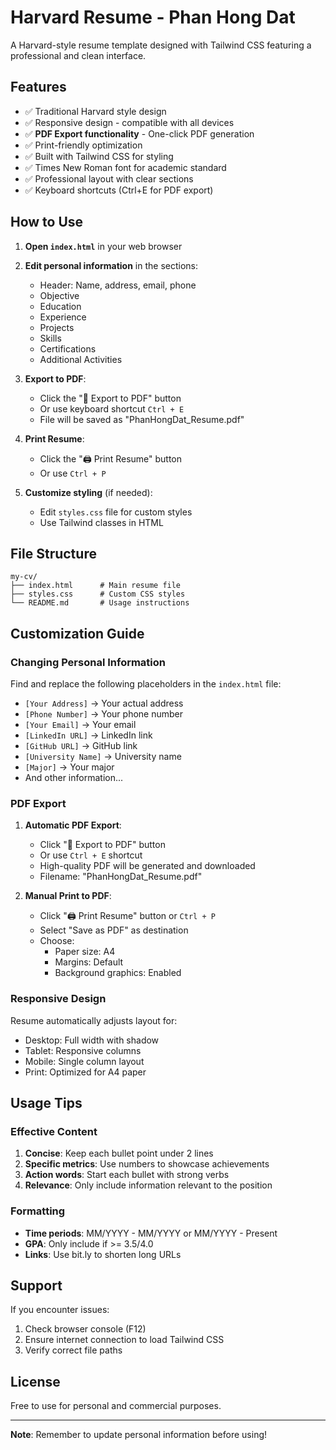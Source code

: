 # Harvard Resume - Phan Hong Dat

A Harvard-style resume template designed with Tailwind CSS featuring a professional and clean interface.

## Features

- ✅ Traditional Harvard style design
- ✅ Responsive design - compatible with all devices
- ✅ **PDF Export functionality** - One-click PDF generation
- ✅ Print-friendly optimization
- ✅ Built with Tailwind CSS for styling
- ✅ Times New Roman font for academic standard
- ✅ Professional layout with clear sections
- ✅ Keyboard shortcuts (Ctrl+E for PDF export)

## How to Use

1. **Open `index.html`** in your web browser
2. **Edit personal information** in the sections:
   - Header: Name, address, email, phone
   - Objective
   - Education
   - Experience
   - Projects
   - Skills
   - Certifications
   - Additional Activities

3. **Export to PDF**:
   - Click the "📄 Export to PDF" button
   - Or use keyboard shortcut `Ctrl + E`
   - File will be saved as "PhanHongDat_Resume.pdf"

4. **Print Resume**:
   - Click the "🖨️ Print Resume" button
   - Or use `Ctrl + P`

5. **Customize styling** (if needed):
   - Edit `styles.css` file for custom styles
   - Use Tailwind classes in HTML

## File Structure

```
my-cv/
├── index.html      # Main resume file
├── styles.css      # Custom CSS styles
└── README.md       # Usage instructions
```

## Customization Guide

### Changing Personal Information

Find and replace the following placeholders in the `index.html` file:

- `[Your Address]` → Your actual address
- `[Phone Number]` → Your phone number
- `[Your Email]` → Your email
- `[LinkedIn URL]` → LinkedIn link
- `[GitHub URL]` → GitHub link
- `[University Name]` → University name
- `[Major]` → Your major
- And other information...

### PDF Export

1. **Automatic PDF Export**:
   - Click "📄 Export to PDF" button
   - Or use `Ctrl + E` shortcut
   - High-quality PDF will be generated and downloaded
   - Filename: "PhanHongDat_Resume.pdf"

2. **Manual Print to PDF**:
   - Click "🖨️ Print Resume" button or `Ctrl + P`
   - Select "Save as PDF" as destination
   - Choose:
     - Paper size: A4
     - Margins: Default
     - Background graphics: Enabled

### Responsive Design

Resume automatically adjusts layout for:
- Desktop: Full width with shadow
- Tablet: Responsive columns
- Mobile: Single column layout
- Print: Optimized for A4 paper

## Usage Tips

### Effective Content

1. **Concise**: Keep each bullet point under 2 lines
2. **Specific metrics**: Use numbers to showcase achievements
3. **Action words**: Start each bullet with strong verbs
4. **Relevance**: Only include information relevant to the position

### Formatting

- **Time periods**: MM/YYYY - MM/YYYY or MM/YYYY - Present
- **GPA**: Only include if >= 3.5/4.0
- **Links**: Use bit.ly to shorten long URLs

## Support

If you encounter issues:
1. Check browser console (F12)
2. Ensure internet connection to load Tailwind CSS
3. Verify correct file paths

## License

Free to use for personal and commercial purposes.

---

**Note**: Remember to update personal information before using! 